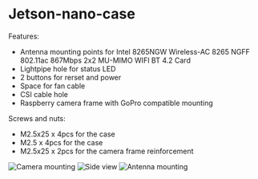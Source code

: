 # Jetson-nano-case

Features:
- Antenna mounting points for Intel 8265NGW Wireless-AC 8265 NGFF 802.11ac 867Mbps 2x2 MU-MIMO WIFI BT 4.2 Card
- Lightpipe hole for status LED
- 2 buttons for rerset and power
- Space for fan cable
- CSI cable hole
- Raspberry camera frame with GoPro compatible mounting

Screws and nuts:
- M2.5x25 x 4pcs for the case
- M2.5 x 4pcs for the case
- M2.5x25 x 2pcs for the camera frame reinforcement


![Camera mounting](https://github.com/dudasdavid/Jetson-nano-case/tree/master/Pictures/Pic_1.png)
![Side view](https://raw.githubusercontent.com/dudasdavid/Jetson-nano-case/tree/master/Pictures/Pic_2.png)
![Antenna mounting](https://raw.githubusercontent.com/dudasdavid/Jetson-nano-case/tree/master/Pictures/Pic_3.png)
